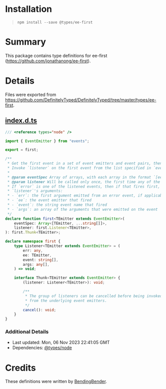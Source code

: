 # Installation
> `npm install --save @types/ee-first`

# Summary
This package contains type definitions for ee-first (https://github.com/jonathanong/ee-first).

# Details
Files were exported from https://github.com/DefinitelyTyped/DefinitelyTyped/tree/master/types/ee-first.
## [index.d.ts](https://github.com/DefinitelyTyped/DefinitelyTyped/tree/master/types/ee-first/index.d.ts)
````ts
/// <reference types="node" />

import { EventEmitter } from "events";

export = first;

/**
 * Get the first event in a set of event emitters and event pairs, then clean up after itself.
 * Invoke `listener` on the first event from the list specified in `eventSpec`.
 *
 * @param eventSpec Array of arrays, with each array in the format `[ee, ...event]`.
 * @param listener Will be called only once, the first time any of the given events are emitted.
 * If `error` is one of the listened events, then if that fires first, the `listener` will be given the `err` argument.
 * `listener`'s arguments:
 * - `err`: the first argument emitted from an error event, if applicable
 * - `ee`: the event emitter that fired
 * - `event`: the string event name that fired
 * - `args`: an array of the arguments that were emitted on the event
 */
declare function first<TEmitter extends EventEmitter>(
    eventSpec: Array<[TEmitter, ...string[]]>,
    listener: first.Listener<TEmitter>,
): first.Thunk<TEmitter>;

declare namespace first {
    type Listener<TEmitter extends EventEmitter> = (
        err: any,
        ee: TEmitter,
        event: string[],
        args: any[],
    ) => void;

    interface Thunk<TEmitter extends EventEmitter> {
        (listener: Listener<TEmitter>): void;

        /**
         * The group of listeners can be cancelled before being invoked and have all the event listeners removed
         * from the underlying event emitters.
         */
        cancel(): void;
    }
}

````

### Additional Details
 * Last updated: Mon, 06 Nov 2023 22:41:05 GMT
 * Dependencies: [@types/node](https://npmjs.com/package/@types/node)

# Credits
These definitions were written by [BendingBender](https://github.com/BendingBender).
